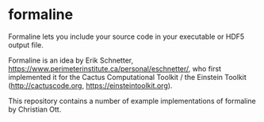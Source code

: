 # formaline
Formaline lets you include your source code in your executable or HDF5 output file.

Formaline is an idea by Erik Schnetter, https://www.perimeterinstitute.ca/personal/eschnetter/, who
first implemented it for the Cactus Computational Toolkit / the Einstein Toolkit (http://cactuscode.org, https://einsteintoolkit.org).

This repository contains a number of example implementations of formaline by Christian Ott.

